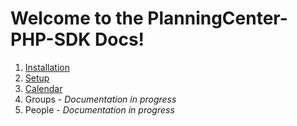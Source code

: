 # Welcome to the PlanningCenter-PHP-SDK Docs!

1. [Installation](installation.md)
2. [Setup](setup-home.md)
3. [Calendar](calendar-home.md)
4. Groups - *Documentation in progress*
5. People - *Documentation in progress*
